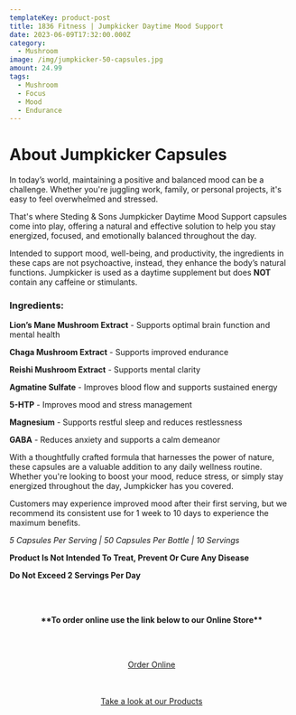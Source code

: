```yaml
---
templateKey: product-post
title: 1836 Fitness | Jumpkicker Daytime Mood Support
date: 2023-06-09T17:32:00.000Z
category:
  - Mushroom
image: /img/jumpkicker-50-capsules.jpg
amount: 24.99
tags:
  - Mushroom
  - Focus
  - Mood
  - Endurance
---
```

# **About Jumpkicker Capsules**

In today’s world, maintaining a positive and balanced mood can be a challenge. Whether you're juggling work, family, or personal projects, it's easy to feel overwhelmed and stressed.

That's where Steding & Sons Jumpkicker Daytime Mood Support capsules come into play, offering a natural and effective solution to help you stay energized, focused, and emotionally balanced throughout the day.

Intended to support mood, well-being, and productivity, the ingredients in these caps are not psychoactive, instead, they enhance the body’s natural functions. Jumpkicker is used as a daytime supplement but does **NOT** contain any caffeine or stimulants.

### **Ingredients:**

**Lion’s Mane Mushroom Extract** - Supports optimal brain function and mental health

**Chaga Mushroom Extract** - Supports improved endurance

**Reishi Mushroom Extract** - Supports mental clarity

**Agmatine Sulfate** - Improves blood flow and supports sustained energy

**5-HTP** - Improves mood and stress management

**Magnesium** - Supports restful sleep and reduces restlessness

**GABA** - Reduces anxiety and supports a calm demeanor

With a thoughtfully crafted formula that harnesses the power of nature, these capsules are a valuable addition to any daily wellness routine. Whether you're looking to boost your mood, reduce stress, or simply stay energized throughout the day, Jumpkicker has you covered.

Customers may experience improved mood after their first serving, but we recommend its consistent use for 1 week to 10 days to experience the maximum benefits.

*5 Capsules Per Serving | 50 Capsules Per Bottle | 10 Servings*

**Product Is Not Intended To Treat, Prevent Or Cure Any Disease**

**Do Not Exceed 2 Servings Per Day**

<br><br>

<Center>

**\*\*To order online use the link below to our Online Store\*\***

<br><br>

<Center><a class="link-view-more-products" target="_blank" href="https://capitalcbd.shop/product/1836-fitness-jumpkicker-capsules-50ct/">Order Online</a></

<br><br><br>

<Center><a class="link-view-more-products" target="_blank" href="https://capitalamericanshaman.com/products">Take a look at our Products</a></Center>

<br><br>